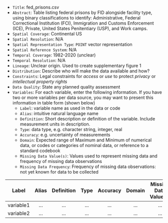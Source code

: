 - `Title`: fed_prisons.csv
- `Abstract`: Table listing federal prisons by FID alongside facility type, using binary classifications to identify: Administrative, Federal Correctional Institution (FCI), Immigration and Customs Enforcement (ICE), Private, United States
Penitentiary (USP), and Work camps.
- `Spatial Coverage`: Continental US
- `Spatial Resolution`: N/A
- `Spatial Representation Type`: `POINT` vector representation
- `Spatial Reference System`: N/A
- `Temporal Coverage`: 1982-2020 (unclear)
- `Temporal Resolution`: N/A
- `Lineage`: Unclear origin. Used to create supplementary figure 1
- `Distribution`: Describe who will make the data available and how?
- `Constraints`: Legal constraints for *access* or *use* to protect *privacy* or *intellectual property rights*
- `Data Quality`: State any planned quality assessment
- `Variables`: For each variable, enter the following information. If you have two or more variables per data source, you may want to present this information in table form (shown below)
  - `Label`: variable name as used in the data or code
  - `Alias`: intuitive natural language name
  - `Definition`: Short description or definition of the variable. Include measurement units in description.
  - `Type`: data type, e.g. character string, integer, real
  - `Accuracy`: e.g. uncertainty of measurements
  - `Domain`: Expected range of Maximum and Minimum of numerical data, or codes or categories of nominal data, or reference to a standard codebook
  - `Missing Data Value(s)`: Values used to represent missing data and frequency of missing data observations
  - `Missing Data Frequency`: Frequency of missing data observations: not yet known for data to be collected

| Label | Alias | Definition | Type | Accuracy | Domain | Missing Data Value(s) | Missing Data Frequency |
| :--: | :--: | :--: | :--: | :--: | :--: | :--: | :--: |
| variable1 | ... | ... | ... | ... | ... | ... | ... |
| variable2 | ... | ... | ... | ... | ... | ... | ... |
